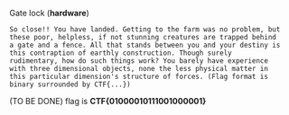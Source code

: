 Gate lock (**hardware**)

    So close!! You have landed. Getting to the farm was no problem, but 
    these poor, helpless, if not stunning creatures are trapped behind 
    a gate and a fence. All that stands between you and your destiny is 
    this contraption of earthly construction. Though surely 
    rudimentary, how do such things work? You barely have experience 
    with three dimensional objects, none the less physical matter in 
    this particular dimension's structure of forces. (Flag format is 
    binary surrounded by CTF{...})

(TO BE DONE)
flag is
**CTF{01000010111001000001}**
